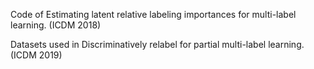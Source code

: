 Code of Estimating latent relative labeling importances for multi-label learning. (ICDM 2018)

Datasets used in Discriminatively relabel for partial multi-label learning. (ICDM 2019)